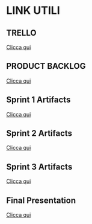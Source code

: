 <h1> LINK UTILI </h1>
<h2> TRELLO </h2>
<a href="https://trello.com/b/F5OvQspk/softwareengineeringgruppo05-2023"> Clicca qui </a>

<h2> PRODUCT BACKLOG </h2>
<a href="https://docs.google.com/document/d/1dlgxWKku_eJ2IDj9XRODbV1maa5C4Jp7JgzGoHOcC1A/edit"> Clicca qui </a>

<h2>Sprint 1 Artifacts</h2>
<a href="https://docs.google.com/document/d/1G1Uwg8tHWgXUBMuiGjng8JWZdNYu5vcKQSUfuCtbQAs/edit?usp=sharing"> Clicca qui </a>

<h2>Sprint 2 Artifacts</h2>
<a href="https://docs.google.com/document/d/1qLlWgub3hV3cR61AEgt1Xu6WZ1W4jJP0yyvUI-O11kI/edit?usp=sharing"> Clicca qui </a>

<h2>Sprint 3 Artifacts</h2>
<a href="https://docs.google.com/document/d/1V37nCxUUkXqc4rFbNCnrS37-S8vljTfFN_zF1XSrlRI/edit?usp=sharing"> Clicca qui </a>

<h2>Final Presentation</h2>
<a href="https://docs.google.com/presentation/d/1hrzRnJqQHuYT3o5FqThExaKnBoGy51FwFy4BWerEvQg/edit?pli=1#slide=id.p15"> Clicca qui </a>

